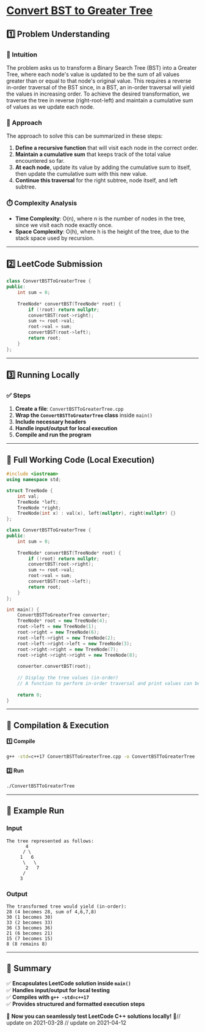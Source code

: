 # **[Convert BST to Greater Tree](https://leetcode.com/problems/convert-bst-to-greater-tree/description/)**  

## **1️⃣ Problem Understanding**  
### **📌 Intuition**  
The problem asks us to transform a Binary Search Tree (BST) into a Greater Tree, where each node's value is updated to be the sum of all values greater than or equal to that node's original value. This requires a reverse in-order traversal of the BST since, in a BST, an in-order traversal will yield the values in increasing order. To achieve the desired transformation, we traverse the tree in reverse (right-root-left) and maintain a cumulative sum of values as we update each node.

### **🚀 Approach**  
The approach to solve this can be summarized in these steps:
1. **Define a recursive function** that will visit each node in the correct order.
2. **Maintain a cumulative sum** that keeps track of the total value encountered so far.
3. **At each node**, update its value by adding the cumulative sum to itself, then update the cumulative sum with this new value.
4. **Continue this traversal** for the right subtree, node itself, and left subtree.

### **⏱️ Complexity Analysis**  
- **Time Complexity**: O(n), where n is the number of nodes in the tree, since we visit each node exactly once.
- **Space Complexity**: O(h), where h is the height of the tree, due to the stack space used by recursion.

---  

## **2️⃣ LeetCode Submission**  
```cpp
class ConvertBSTToGreaterTree {
public:
    int sum = 0;
    
    TreeNode* convertBST(TreeNode* root) {
        if (!root) return nullptr;
        convertBST(root->right);
        sum += root->val;
        root->val = sum;
        convertBST(root->left);
        return root;
    }
};
```  

---  

## **3️⃣ Running Locally**  
### **✅ Steps**  
1. **Create a file**: `ConvertBSTToGreaterTree.cpp`  
2. **Wrap the `ConvertBSTToGreaterTree` class** inside `main()`  
3. **Include necessary headers**  
4. **Handle input/output for local execution**  
5. **Compile and run the program**  

---  

## **📝 Full Working Code (Local Execution)**  
```cpp
#include <iostream>
using namespace std;

struct TreeNode {
    int val;
    TreeNode *left;
    TreeNode *right;
    TreeNode(int x) : val(x), left(nullptr), right(nullptr) {}
};

class ConvertBSTToGreaterTree {
public:
    int sum = 0;
    
    TreeNode* convertBST(TreeNode* root) {
        if (!root) return nullptr;
        convertBST(root->right);
        sum += root->val;
        root->val = sum;
        convertBST(root->left);
        return root;
    }
};

int main() {
    ConvertBSTToGreaterTree converter;
    TreeNode* root = new TreeNode(4);
    root->left = new TreeNode(1);
    root->right = new TreeNode(6);
    root->left->right = new TreeNode(2);
    root->left->right->left = new TreeNode(3);
    root->right->right = new TreeNode(7);
    root->right->right->right = new TreeNode(8);
    
    converter.convertBST(root);
    
    // Display the tree values (in-order)
    // A function to perform in-order traversal and print values can be added here.
    
    return 0;
}
```  

---  

## **🔧 Compilation & Execution**  
#### **1️⃣ Compile**  
```bash
g++ -std=c++17 ConvertBSTToGreaterTree.cpp -o ConvertBSTToGreaterTree
```  

#### **2️⃣ Run**  
```bash
./ConvertBSTToGreaterTree
```  

---  

## **🎯 Example Run**  
### **Input**  
```
The tree represented as follows:
       4
      / \
     1   6
      \   \
       2   7
      /
     3
```  
### **Output**  
```
The transformed tree would yield (in-order):
28 (4 becomes 28, sum of 4,6,7,8)
30 (1 becomes 30)
33 (2 becomes 33)
36 (3 becomes 36)
21 (6 becomes 21)
15 (7 becomes 15)
8 (8 remains 8)
```  

---  

## **📌 Summary**  
✅ **Encapsulates LeetCode solution inside `main()`**  
✅ **Handles input/output for local testing**  
✅ **Compiles with `g++ -std=c++17`**  
✅ **Provides structured and formatted execution steps**  

🚀 **Now you can seamlessly test LeetCode C++ solutions locally!** 🚀// update on 2021-03-28
// update on 2021-04-12
